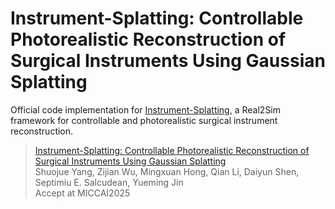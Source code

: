 # Instrument-Splatting: Controllable Photorealistic Reconstruction of Surgical Instruments Using Gaussian Splatting

Official code implementation for [Instrument-Splatting](https://arxiv.org/abs/2503.04082), a Real2Sim framework for controllable and photorealistic surgical instrument reconstruction.

<!--### [Project Page]() -->

> [Instrument-Splatting: Controllable Photorealistic Reconstruction of Surgical Instruments Using Gaussian Splatting](https://arxiv.org/abs/2503.04082)\
> Shuojue Yang, Zijian Wu, Mingxuan Hong, Qian Li, Daiyun Shen, Septimiu E. Salcudean, Yueming Jin\
> Accept at MICCAI2025
